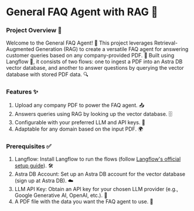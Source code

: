 
# General FAQ Agent with RAG 🌟
### Project Overview 📖

Welcome to the General FAQ Agent! 🎉 This project leverages Retrieval-Augmented Generation (RAG) to create a versatile FAQ agent for answering customer queries based on any company-provided PDF. 📄 Built using Langflow 🚀, it consists of two flows: one to ingest a PDF into an Astra DB vector database, and another to answer questions by querying the vector database with stored PDF data. 🔍

### Features ✨

1. Upload any company PDF to power the FAQ agent. 📤
2. Answers queries using RAG by looking up the vector database. 🗄️
3. Configurable with your preferred LLM and API keys. 🔧
4. Adaptable for any domain based on the input PDF. 🌍

### Prerequisites ✅
1. Langflow: Install Langflow to run the flows (follow [Langflow's official setup guide](https://docs.langflow.org)). 🛠️
2. Astra DB Account: Set up an Astra DB account for the vector database (sign up at Astra DB). ☁️
3. LLM API Key: Obtain an API key for your chosen LLM provider (e.g., Google Generative AI, OpenAI, etc.). 🔑
4. A PDF file with the data you want the FAQ agent to use. 📜
